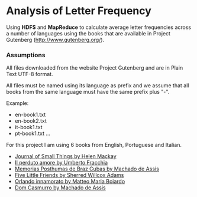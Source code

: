 # Analysis of Letter Frequency

Using  **HDFS**  and  **MapReduce**  to  calculate  average  letter  frequencies  across  a number  of  languages using  the  books  that  are  available  in  Project  Gutenberg (http://www.gutenberg.org/).

### Assumptions

All files downloaded from the website Project Gutenberg and are in Plain Text UTF-8 format.

All files must be named using its language as prefix and we assume that all books from the same language must have the same prefix plus "-".

Example:

- en-book1.txt
- en-book2.txt
- it-book1.txt
- pt-book1.txt …

For this project I am using 6 books from English, Portuguese and Italian.

- [Journal of Small Things by Helen Mackay][1]
- [Il perduto amore by Umberto Fracchia][2]
- [Memorias Posthumas de Braz Cubas by Machado de Assis][3]
- [Five Little Friends by Sherred Willcox Adams][4]
- [Orlando innamorato by Matteo Maria Boiardo][5]
- [Dom Casmurro by Machado de Assis][6]

[1]: http://www.gutenberg.org/ebooks/54829
[2]: http://www.gutenberg.org/ebooks/41281
[3]: http://www.gutenberg.org/ebooks/54829
[4]: http://www.gutenberg.org/ebooks/25497
[5]: http://www.gutenberg.org/ebooks/57787
[6]: http://www.gutenberg.org/ebooks/55752
